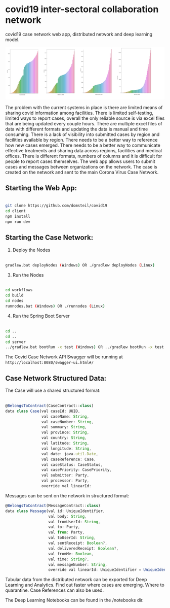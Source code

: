 # covid19 inter-sectoral collaboration network
covid19 case network web app, distributed network and deep learning model.


![Cases](covid19_3_4_2020.png)


The problem with the current systems in place is there are limited means of sharing covid information among facilities. There is limited self-testing, limited ways to report cases, overall the only reliable source is via excel files that are being updated every couple hours. There are multiple excel files of data with different formats and updating the data is manual and time consuming. 
There is a lack of visibility into submitted cases by region and facilities available by region. There needs to be a better way to reference how new cases emerged. There needs to be a better way to communicate effective treatments and sharing data across regions, facilities and medical offices.
There is different formats, numbers of columns and it is difficult for people to report cases themselves. 
The web app allows users to submit cases and messages between organizations on the network.
The case is created on the network and sent to the main Corona Virus Case Network. 


## Starting the Web App:

```bash

git clone https://github.com/domsteil/covid19
cd client
npm install
npm run dev

```


## Starting the Case Network:

1) Deploy the Nodes


```bash

gradlew.bat deployNodes (Windows) OR ./gradlew deployNodes (Linux)

```

3) Run the Nodes

```bash

cd workflows
cd build 
cd nodes
runnodes.bat (Windows) OR ./runnodes (Linux)

```
4) Run the Spring Boot Server

```bash

cd ..
cd ..
cd server
../gradlew.bat bootRun -x test (Windows) OR ../gradlew bootRun -x test

```
The Covid Case Network API Swagger will be running at `http://localhost:8080/swagger-ui.html#/`


## Case Network Structured Data:


The Case will use a shared structured format:

```jsx

@BelongsToContract(CaseContract::class)
data class Case(val caseId: UUID,
                val caseName: String,
                val caseNumber: String,
                val summary: String,
                val province: String,
                val country: String,
                val latitude: String,
                val longitude: String,
                val date: java.util.Date,
                val caseReference: Case,
                val caseStatus: CaseStatus,
                val casePriority: CasePriority,
                val submitter: Party,
                val processor: Party,
                override val linearId: 
```

Messages can be sent on the network in structured format:

```jsx
@BelongsToContract(MessageContract::class)
data class Message(val id: UniqueIdentifier,
                   val body: String,
                   val fromUserId: String,
                   val to: Party,
                   val from: Party,
                   val toUserId: String,
                   val sentReceipt: Boolean?,
                   val deliveredReceipt: Boolean?,
                   val fromMe: Boolean,
                   val time: String?,
                   val messageNumber: String,
                   override val linearId: UniqueIdentifier = UniqueIdentifier())
```

Tabular data from the distributed network can be exported for Deep Learning and Analytics. Find out faster where cases are emerging. Where to quarantine. Case References can also be used.

The Deep Learning Notebooks can be found in the /notebooks dir. 
